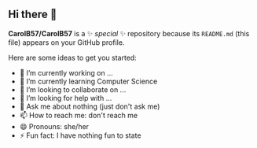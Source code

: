 ## Hi there 👋


**CarolB57/CarolB57** is a ✨ _special_ ✨ repository because its `README.md` (this file) appears on your GitHub profile.

Here are some ideas to get you started:

- 🔭 I’m currently working on ...
- 🌱 I’m currently learning Computer Science
- 👯 I’m looking to collaborate on ...
- 🤔 I’m looking for help with ...
- 💬 Ask me about nothing (just don't ask me)
- 📫 How to reach me: don't reach me
- 😄 Pronouns: she/her
- ⚡ Fun fact: I have nothing fun to state

